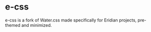 # e-css

e-css is a fork of Water.css made specifically for Eridian projects, pre-themed and minimized.
